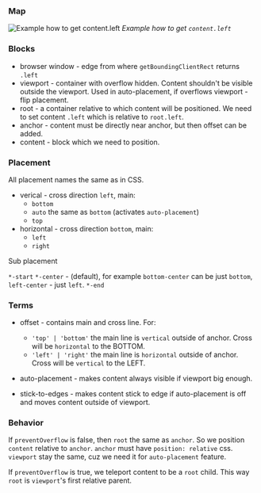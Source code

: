### Map

![Example how to get `content.left`](https://user-images.githubusercontent.com/23530004/181629414-5e40211a-7a3c-4d3c-8e78-8808b956d98b.png)
_Example how to get `content.left`_

### Blocks

- browser window - edge from where `getBoundingClientRect` returns `.left`
- viewport - container with overflow hidden. Content shouldn't be visible outside the viewport. Used in auto-placement, if overflows viewport - flip placement.
- root - a container relative to which content will be positioned. We need to set content `.left` which is relative to `root.left`.
- anchor - content must be directly near anchor, but then offset can be added.
- content - block which we need to position.

### Placement

All placement names the same as in CSS.

- verical - cross direction `left`, main:
  - `bottom`
  - `auto` the same as `bottom` (activates `auto-placement`)
  - `top`
- horizontal - cross direction `bottom`, main:
  - `left`
  - `right`

Sub placement

`*-start`
`*-center` - (default), for example `bottom-center` can be just `bottom`, `left-center` - just `left`.
`*-end`

### Terms

- offset - contains main and cross line. For:

  - `'top' | 'bottom'` the main line is `vertical` outside of anchor. Cross will be `horizontal` to the BOTTOM.
  - `'left' | 'right'` the main line is `horizontal` outside of anchor. Cross will be `vertical` to the LEFT.

- auto-placement - makes content always visible if viewport big enough.
- stick-to-edges - makes content stick to edge if auto-placement is off and moves content outside of viewport.

### Behavior

If `preventOverflow` is false, then `root` the same as `anchor`. So we position `content` relative to `anchor`. `anchor` must have `position: relative` css. `viewport` stay the same, cuz we need it for `auto-placement` feature.

If `preventOverflow` is true, we teleport content to be a `root` child. This way `root` is `viewport`'s first relative parent.
